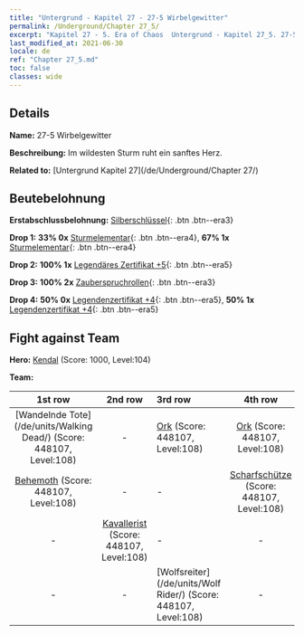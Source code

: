 ```yaml
---
title: "Untergrund - Kapitel 27 - 27-5 Wirbelgewitter"
permalink: /Underground/Chapter 27_5/
excerpt: "Kapitel 27 - 5. Era of Chaos  Untergrund - Kapitel 27_5. 27-5 Wirbelgewitter"
last_modified_at: 2021-06-30
locale: de
ref: "Chapter 27_5.md"
toc: false
classes: wide
---
```


## Details

 **Name:** 27-5 Wirbelgewitter

 **Beschreibung:** Im wildesten Sturm ruht ein sanftes Herz.

 **Related to:** [Untergrund Kapitel 27](/de/Underground/Chapter 27/)

## Beutebelohnung

 **Erstabschlussbelohnung:** [Silberschlüssel](/ItemsDE/con_693/){: .btn .btn--era3}

 **Drop 1:** **33% 0x** [Sturmelementar](/ItemsDE/unt_263/){: .btn .btn--era4}, **67% 1x** [Sturmelementar](/ItemsDE/unt_263/){: .btn .btn--era4}

 **Drop 2:** **100% 1x** [Legendäres Zertifikat +5](/ItemsDE/mat_102/){: .btn .btn--era5}

 **Drop 3:** **100% 2x** [Zauberspruchrollen](/ItemsDE/con_694/){: .btn .btn--era3}

 **Drop 4:** **50% 0x** [Legendenzertifikat +4](/ItemsDE/mat_95/){: .btn .btn--era5}, **50% 1x** [Legendenzertifikat +4](/ItemsDE/mat_95/){: .btn .btn--era5}


## Fight against Team
 **Hero:** [Kendal](/de/heroes/Kendal/) (Score: 1000, Level:104)

 **Team:**


  | 1st row | 2nd row | 3rd row | 4th row |
  |:----:|:----:|:----|:----:|
  | [Wandelnde Tote](/de/units/Walking Dead/) (Score: 448107, Level:108)  | - | [Ork](/de/units/Orc/) (Score: 448107, Level:108)  | [Ork](/de/units/Orc/) (Score: 448107, Level:108)  |
  | [Behemoth](/de/units/Behemoth/) (Score: 448107, Level:108)  | - | - | [Scharfschütze](/de/units/Marksman/) (Score: 448107, Level:108)  |
  | - | [Kavallerist](/de/units/Cavalier/) (Score: 448107, Level:108)  | - | - |
  | - | - | [Wolfsreiter](/de/units/Wolf Rider/) (Score: 448107, Level:108)  | - |



